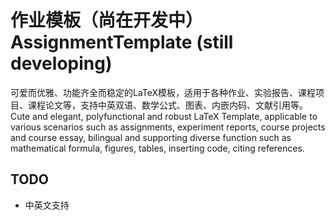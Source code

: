# 作业模板（尚在开发中）  AssignmentTemplate (still developing)

可爱而优雅、功能齐全而稳定的LaTeX模板，适用于各种作业、实验报告、课程项目、课程论文等，支持中英双语、数学公式、图表、内嵌内码、文献引用等。
Cute and elegant, polyfunctional and robust LaTeX Template, applicable to various scenarios such as assignments, experiment reports, course projects and course essay, bilingual and supporting diverse function such as mathematical formula, figures, tables, inserting code, citing references.

## TODO

- 中英文支持